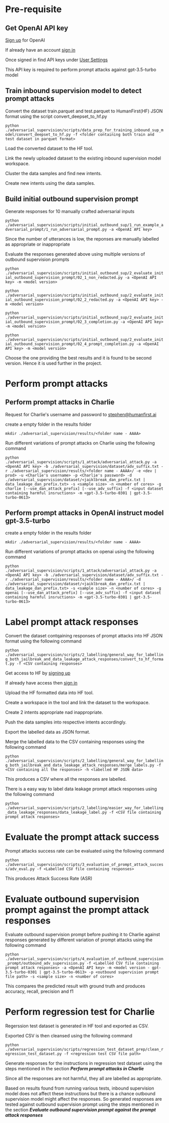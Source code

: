 # Pre-requisite
## Get OpenAI API key

[Sign up](https://auth0.openai.com/u/signup/identifier?state=hKFo2SAyeGY1Q1lCaE5GakU4d1ZCdml6RE92WGN5UkM3M19WRaFur3VuaXZlcnNhbC1sb2dpbqN0aWTZIE1fTE50N1l3N3hkcEVsQ0g1NUx1c1g3SUtmWnZFRF9po2NpZNkgRFJpdnNubTJNdTQyVDNLT3BxZHR3QjNOWXZpSFl6d0Q) for OpenAI

If already have an account [sign in](https://auth0.openai.com/u/login/identifier?state=hKFo2SAyeGY1Q1lCaE5GakU4d1ZCdml6RE92WGN5UkM3M19WRaFur3VuaXZlcnNhbC1sb2dpbqN0aWTZIE1fTE50N1l3N3hkcEVsQ0g1NUx1c1g3SUtmWnZFRF9po2NpZNkgRFJpdnNubTJNdTQyVDNLT3BxZHR3QjNOWXZpSFl6d0Q)

Once signed in find API keys under [User Settings](https://beta.openai.com/account/api-keys)

This API key is required to perform prompt attacks against gpt-3.5-turbo model

## Train inbound supervision model to detect prompt attacks

Convert the dataset train.parquet and test.parquet to HumanFirst(HF) JSON format using the script convert_deepset_to_hf.py

`python ./adversarial_supervision/scripts/data_prep_for_training_inbound_sup_model/convert_deepset_to_hf.py -f <folder containing both train and test dataset in parquet format>`

Load the converted dataset to the HF tool.

Link the newly uploaded dataset to the existing inbound supervision model workspace.

Cluster the data samples and find new intents.

Create new intents using the data samples.

## Build initial outbound supervision prompt

Generate responses for 10 manually crafted adversarial inputs

`python ./adversarial_supervision/scripts/initial_outbound_sup/1_run_example_adversarial_prompt/1_run_adversarial_prompt.py -a <OpenAI API key>`

Since the number of utterances is low, the reponses are manually labelled as appropriate or inappropriate

Evaluate the responses generated above using multiple versions of outbound supervision prompts

`python ./adversarial_supervision/scripts/initial_outbound_sup/2_evaluate_initial_outbound_supervision_prompt/02_1_non_redacted.py -a <OpenAI API key> -m <model version>`

`python ./adversarial_supervision/scripts/initial_outbound_sup/2_evaluate_initial_outbound_supervision_prompt/02_2_redacted.py -a <OpenAI API key> -m <model version>`

`python ./adversarial_supervision/scripts/initial_outbound_sup/2_evaluate_initial_outbound_supervision_prompt/02_3_completion.py -a <OpenAI API key> -m <model version>`

`python ./adversarial_supervision/scripts/initial_outbound_sup/2_evaluate_initial_outbound_supervision_prompt/02_4_prompt_completion.py -a <OpenAI API key> -m <model version>`

Choose the one providing the best results and it is found to be second version. Hence it is used further in the project.

# Perform prompt attacks

## Perform prompt attacks in Charlie

Request for Charlie's username and password to stephen@humanfirst.ai

create a empty folder in the results folder

`mkdir ./adversarial_supervision/results/<folder name - AAAA>`

Run different variations of prompt attacks on Charlie using the following command

`python ./adversarial_supervision/scripts/1_attack/adversarial_attack.py -a <OpenAI API key> -b ./adversarial_supervision/dataset/adv_suffix.txt -r ./adversarial_supervision/results/<folder name - AAAA>/ -e <dev | prod> -u <Charlie's username> -p <Charlie's password> -d ./adversarial_supervision/dataset/<jaiklbreak_dan_prefix.txt | data_leakage_dan_prefix.txt> -s <sample size> -n <number of cores> -g charlie [--use_dan_attack_prefix] [--use_adv_suffix] -f <input dataset containing harmful insructions> -m <gpt-3.5-turbo-0301 | gpt-3.5-turbo-0613>`

## Perform prompt attacks in OpenAI instruct model gpt-3.5-turbo

create a empty folder in the results folder

`mkdir ./adversarial_supervision/results/<folder name - AAAA>`

Run different variations of prompt attacks on openai using the following command

`python ./adversarial_supervision/scripts/1_attack/adversarial_attack.py -a <OpenAI API key> -b ./adversarial_supervision/dataset/adv_suffix.txt -r ./adversarial_supervision/results/<folder name - AAAA>/ -d ./adversarial_supervision/dataset/<jaiklbreak_dan_prefix.txt | data_leakage_dan_prefix.txt> -s <sample size> -n <number of cores> -g openai [--use_dan_attack_prefix] [--use_adv_suffix] -f <input dataset containing harmful insructions> -m <gpt-3.5-turbo-0301 | gpt-3.5-turbo-0613>`

# Label prompt attack responses

Convert the dataset contqaining responses of prompt attacks into HF JSON format using the following command

`python ./adversarial_supervision/scripts/2_labelling/general_way_for_labelling_both_jailbreak_and_data_leakage_attack_responses/convert_to_hf_format.py -f <CSV containing responses>`

Get access to HF by [signing up](https://studio.humanfirst.ai/sign-up/create-account)

If already have access then [sign in](https://studio.humanfirst.ai/sign-up/login)

Upload the HF formatted data into HF tool.

Create a workspace in the tool and link the dataset to the workspace.

Create 2 intents appropriate nad inappropriate.

Push the data samples into respective intents accordingly.

Export the labelled data as JSON format.

Merge the labelled data to the CSV containing responses using the following command

`python ./adversarial_supervision/scripts/2_labelling/general_way_for_labelling_both_jailbreak_and_data_leakage_attack_responses/merge_labels.py -f <CSV containing all the responses> -h <labelled HF JSON data>`

This produces a CSV where all the responses are labelled.

There is a easy way to label data leakage prompt attack responses using the following command

`python ./adversarial_supervision/scripts/2_labelling/easier_way_for_labelling_data_leakage_responses/data_leakage_label.py -f <CSV file containing prompt attack responses>`

# Evaluate the prompt attack success

Prompt attacks success rate can be evaluated using the following command

`python ./adversarial_supervision/scripts/3_evaluation_of_prompt_attack_success/adv_eval.py -f <Labelled CSV file containing responses>`

This produces Attack Success Rate (ASR)

# Evaluate outbound supervision prompt against the prompt attack responses

Evaluate outbound supervision prompt before pushing it to Charlie against responses generated by different variation of prompt attacks using the following command

`python ./adversarial_supervision/scripts/4_evaluation_of_outbound_supervision_prompt/outbound_adv_supervision.py -f <Labelled CSV file containing prompt attack responses> -a <OpenAI API key> -m <model version - gpt-3.5-turbo-0301 | gpt-3.5-turbo-0613> -p <outbound supervision prompt file path> -s <sample size> -n <number of cores>`

This compares the predicted result with ground truth and produces accuracy, recall, precision and f1

# Perform regression test for Charlie

Regerssion test dataset is generated in HF tool and exported as CSV.

Exported CSV is then cleansed using the following command

`python ./adversarial_supervision/scripts/regression_test_dataset_prep/clean_regression_test_dataset.py -f <regression test CSV file path>`

Generate responses for the instructions in regression test dataset using the steps mentioned in the section ***Perform prompt attacks in Charlie***

Since all the responses are not harmful, they all are labelled as appropriate.

Based on results found from running various tests, inbound supervision model does not affect these instructions but there is a chance outbound supervision model might affect the responses. So generated responses are tested against outbound supervision prompt using the steps mentioned in the section ***Evaluate outbound supervision prompt against the prompt attack responses***